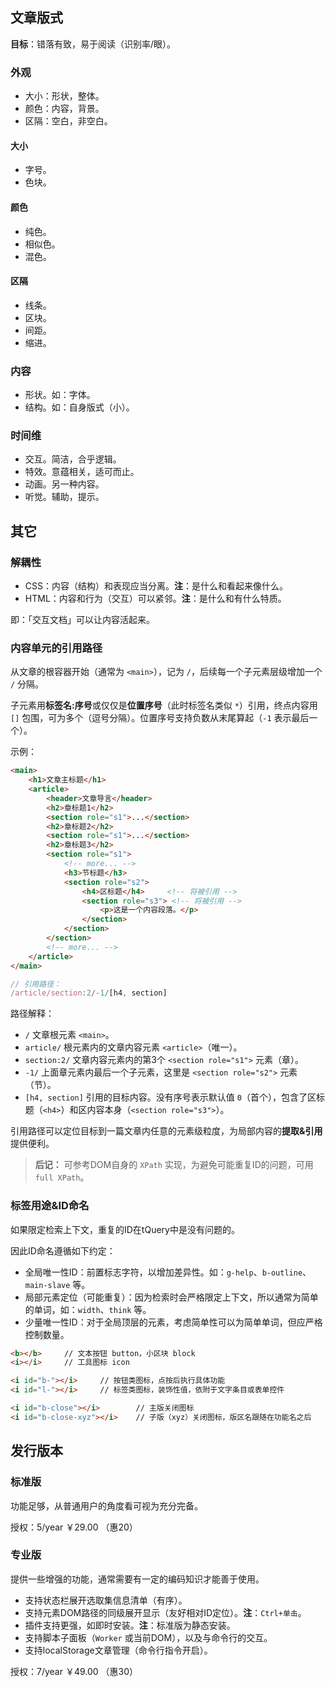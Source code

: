 ## 文章版式

**目标**：错落有致，易于阅读（识别率/眼）。


### 外观

- 大小：形状，整体。
- 颜色：内容，背景。
- 区隔：空白，非空白。


#### 大小

- 字号。
- 色块。


#### 颜色

- 纯色。
- 相似色。
- 混色。


#### 区隔

- 线条。
- 区块。
- 间距。
- 缩进。


### 内容

- 形状。如：字体。
- 结构。如：自身版式（小）。


### 时间维

- 交互。简洁，合乎逻辑。
- 特效。意蕴相关，适可而止。
- 动画。另一种内容。
- 听觉。辅助，提示。



## 其它

### 解耦性

- CSS：内容（结构）和表现应当分离。**注**：是什么和看起来像什么。
- HTML：内容和行为（交互）可以紧邻。**注**：是什么和有什么特质。

即：「交互文档」可以让内容活起来。



### 内容单元的引用路径

从文章的根容器开始（通常为 `<main>`），记为 `/`，后续每一个子元素层级增加一个 `/` 分隔。

子元素用**标签名:序号**或仅仅是**位置序号**（此时标签名类似 `*`）引用，终点内容用 `[]` 包围，可为多个（逗号分隔）。位置序号支持负数从末尾算起（`-1` 表示最后一个）。

示例：

```html
<main>
    <h1>文章主标题</h1>
    <article>
        <header>文章导言</header>
        <h2>章标题1</h2>
        <section role="s1">...</section>
        <h2>章标题2</h2>
        <section role="s1">...</section>
        <h2>章标题3</h2>
        <section role="s1">
            <!-- more... -->
            <h3>节标题</h3>
            <section role="s2">
                <h4>区标题</h4>     <!-- 将被引用 -->
                <section role="s3"> <!-- 将被引用 -->
                    <p>这是一个内容段落。</p>
                </section>
            </section>
        </section>
        <!-- more... -->
    </article>
</main>
```

```js
// 引用路径：
/article/section:2/-1/[h4, section]
```

路径解释：

- `/` 文章根元素 `<main>`。
- `article/` 根元素内的文章内容元素 `<article>`（唯一）。
- `section:2/` 文章内容元素内的第3个 `<section role="s1">` 元素（章）。
- `-1/` 上面章元素内最后一个子元素，这里是 `<section role="s2">` 元素（节）。
- `[h4, section]` 引用的目标内容。没有序号表示默认值 `0`（首个），包含了区标题（`<h4>`）和区内容本身（`<section role="s3">`）。

引用路径可以定位目标到一篇文章内任意的元素级粒度，为局部内容的**提取&引用**提供便利。


> **后记：**
> 可参考DOM自身的 `XPath` 实现，为避免可能重复ID的问题，可用 `full XPath`。


### 标签用途&ID命名

如果限定检索上下文，重复的ID在tQuery中是没有问题的。

因此ID命名遵循如下约定：

- 全局唯一性ID：前置标志字符，以增加差异性。如：`g-help`、`b-outline`、`main-slave` 等。
- 局部元素定位（可能重复）：因为检索时会严格限定上下文，所以通常为简单的单词，如：`width`、`think` 等。
- 少量唯一性ID：对于全局顶层的元素，考虑简单性可以为简单单词，但应严格控制数量。

```html
<b></b>     // 文本按钮 button，小区块 block
<i></i>     // 工具图标 icon

<i id="b-"></i>     // 按钮类图标，点按后执行具体功能
<i id="l-"></i>     // 标签类图标，装饰性值，依附于文字条目或表单控件

<i id="b-close"></i>        // 主版关闭图标
<i id="b-close-xyz"></i>    // 子版（xyz）关闭图标，版区名跟随在功能名之后
```



## 发行版本

### 标准版

功能足够，从普通用户的角度看可视为充分完备。

授权：5/year ￥29.00 （惠20）


### 专业版

提供一些增强的功能，通常需要有一定的编码知识才能善于使用。

- 支持状态栏展开选取集信息清单（有序）。
- 支持元素DOM路径的同级展开显示（友好相对ID定位）。**注**：`Ctrl+单击`。
- 插件支持更强，如即时安装。**注**：标准版为静态安装。
- 支持脚本子面板（`Worker` 或当前DOM），以及与命令行的交互。
- 支持localStorage文章管理（命令行指令开启）。

授权：7/year ￥49.00 （惠30）
